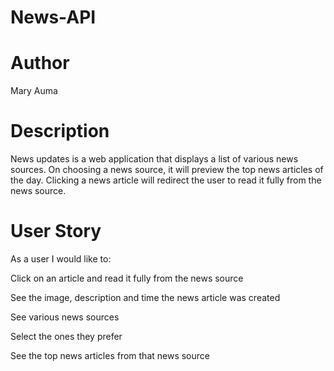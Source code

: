 # News-API
# Author
Mary Auma
# Description
News updates is a web application that displays a list of various news sources. On choosing a news source, it will preview the top news articles of the day. Clicking a news article will redirect the user to read it fully from the news source. 
# User Story
As a user I would like to:

Click on an article and read it fully from the news source

See the image, description and time the news article was created

See various news sources

Select the ones they prefer

See the top news articles from that news source
